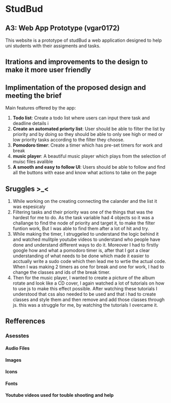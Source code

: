 # StudBud
## A3: Web App Prototype (vgar0172)

This website is a prototype of studBud a web application designed to help uni students with their assigments and tasks. 

## Itrations and improvements to the design to make it more user friendly 

## Implimentation of the proposed design and meeting the brief 
Main features offered by the app: 
1. **Todo list**: Create a todo list where users can input there task and deadline details i 
2. **Create an automated priorty list**: User should be able to filter the list by priority and by doing so they should be able to only see high or med or low priority tasks according to the filter they choose. 
3. **Pomodoro timer**: Create a timer which has pre-set timers for work and break 
4. **music player**: A beautiful music player which plays from the selection of muisc files avalible
5. **A smooth and easy to follow UI**: Users should be able to follow and find all the buttons with ease and know what actions to take on the page 

## Sruggles >_<
1. While working on the creating connecting the calander and the list it was espesicaly 
2. Filtering tasks and their priority was one of the things that was the hardest for me to do. 
As the task variable had 4 objects so it was a challange to find the node of priority and target it, to make the filter funtion work, But I was able to find them after a lot of hit and try. 
3. While making the timer, I struggeled to understand the logic behind it and watched mulitple youtube videos to understand who people have done and understand different ways to do it. Moreover I had to firstly google how and what a pomodoro timer is, after that I got a clear understanding of what needs to be done which made it easier to acctually write a sudo code which then lead me to wrtie the actual code. When I was making 2 timers as one for break and one for work, I had to change the classes and ids of the break timer. 
4. Then for the music player, I wanted to create a picture of the album rotate and look like a CD cover, I again watched a lot of tutorials on how to use js to make this effect possible. After watching these tutorials I understood that css also needed to be used and that i had to create classes and style them and then remove and add those classes through js. this was a struggle for me, by watching the tutorials I overcame it. 
## Refferences 

### Asesstes 
#### Audio Files 

#### Images 

#### Icons 

#### Fonts 

#### Youtube videos used for touble shooting and help 


